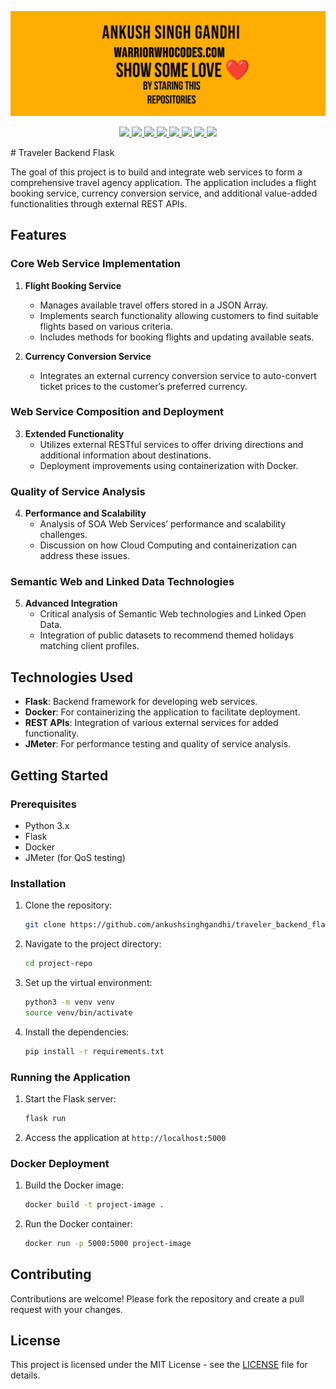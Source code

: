 <a href="https://warriorwhocodes.com"><img src="repo_images/header.jpg"></a>

<p align="center">
  <a href="https://ankushsinghgandhi.github.io">
    <img src="https://img.shields.io/badge/Website-3b5998?style=flat-square&logo=google-chrome&logoColor=white" />
  </a>
  <a href="http://twitter.com/ankushsgandhi">
    <img src="https://img.shields.io/badge/-Twitter-blue?style=flat-square&logo=twitter&logoColor=white" />
  </a>
   <a href="https://www.linkedin.com/in/ankush-singh-gandhi-2487771aa/">
    <img src="https://img.shields.io/badge/-LinkedIn-0e76a8?style=flat-square&logo=Linkedin&logoColor=white" />
  </a>
  <a href="https://dev.to/@ankushsinghgandhi">
    <img src="https://img.shields.io/badge/-Dev.to-grey?style=flat-square&logo=dev.to&logoColor=white"/>
  </a>
  <a href="https://stackoverflow.com/users/13790266/ankush-singh">
    <img src="https://img.shields.io/badge/-Stackoverflow-orange?style=flat-square&logo=stackoverflow&logoColor=white"/>
  </a>
  <a href="https://leetcode.com/ankushsinghgandhi/">
    <img src="https://img.shields.io/badge/-Leetcode-yellow?style=flat-square&logo=Leetcode&logoColor=white"/>
  </a>
    <a href="https://www.hackerrank.com/ankushsgandhi">
    <img src="https://img.shields.io/badge/-HackerRank-green?style=flat-square&logo=Hackerrank&logoColor=white"/>
  </a>
    <a href="https://www.hackerearth.com/@bhanusinghank">
    <img src="https://img.shields.io/badge/-Hackerearth-purple?style=flat-square&logo=Hackerearth&logoColor=white"/>
  </a>
</p>
# Traveler Backend Flask

The goal of this project is to build and integrate web services to form a comprehensive travel agency application. The application includes a flight booking service, currency conversion service, and additional value-added functionalities through external REST APIs.

## Features

### Core Web Service Implementation
1. **Flight Booking Service**
   - Manages available travel offers stored in a JSON Array.
   - Implements search functionality allowing customers to find suitable flights based on various criteria.
   - Includes methods for booking flights and updating available seats.

2. **Currency Conversion Service**
   - Integrates an external currency conversion service to auto-convert ticket prices to the customer’s preferred currency.

### Web Service Composition and Deployment
3. **Extended Functionality**
   - Utilizes external RESTful services to offer driving directions and additional information about destinations.
   - Deployment improvements using containerization with Docker.

### Quality of Service Analysis
4. **Performance and Scalability**
   - Analysis of SOA Web Services’ performance and scalability challenges.
   - Discussion on how Cloud Computing and containerization can address these issues.

### Semantic Web and Linked Data Technologies
5. **Advanced Integration**
   - Critical analysis of Semantic Web technologies and Linked Open Data.
   - Integration of public datasets to recommend themed holidays matching client profiles.

## Technologies Used

- **Flask**: Backend framework for developing web services.
- **Docker**: For containerizing the application to facilitate deployment.
- **REST APIs**: Integration of various external services for added functionality.
- **JMeter**: For performance testing and quality of service analysis.

## Getting Started

### Prerequisites

- Python 3.x
- Flask
- Docker
- JMeter (for QoS testing)

### Installation

1. Clone the repository:
   ```bash
   git clone https://github.com/ankushsinghgandhi/traveler_backend_flask.git
   ```
2. Navigate to the project directory:
   ```bash
   cd project-repo
   ```
3. Set up the virtual environment:
   ```bash
   python3 -m venv venv
   source venv/bin/activate
   ```
4. Install the dependencies:
   ```bash
   pip install -r requirements.txt
   ```

### Running the Application

1. Start the Flask server:
   ```bash
   flask run
   ```
2. Access the application at `http://localhost:5000`

### Docker Deployment

1. Build the Docker image:
   ```bash
   docker build -t project-image .
   ```
2. Run the Docker container:
   ```bash
   docker run -p 5000:5000 project-image
   ```

## Contributing

Contributions are welcome! Please fork the repository and create a pull request with your changes.

## License

This project is licensed under the MIT License - see the [LICENSE](LICENSE) file for details.


